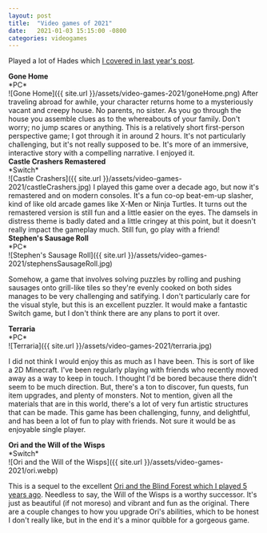 ```yaml
---
layout: post
title:  "Video games of 2021"
date:   2021-01-03 15:15:00 -0800
categories: videogames
---
```


Played a lot of Hades which [I covered in last year's post](/posts/video-games-2020). 


<h4 style="margin:0;">Gone Home</h4>
*PC*<br/>
![Gone Home]({{ site.url }}/assets/video-games-2021/goneHome.png)
After traveling abroad for awhile, your character returns home to a mysteriously vacant and creepy house. No parents, no sister. As you go through the house you assemble clues as to the whereabouts of your family. Don't worry; no jump scares or anything. This is a relatively short first-person perspective game; I got through it in around 2 hours. It's not particularly challenging, but it's not really supposed to be. It's more of an immersive, interactive story with a compelling narrative. I enjoyed it. 

<h4 style="margin:0;">Castle Crashers Remastered</h4>
*Switch*<br/>
![Castle Crashers]({{ site.url }}/assets/video-games-2021/castleCrashers.jpg)
I played this game over a decade ago, but now it's remastered and on modern consoles. It's a fun co-op beat-em-up slasher, kind of like old arcade games like X-Men or Ninja Turtles. It turns out the remastered version is still fun and a little easier on the eyes. The damsels in distress theme is badly dated and a little cringey at this point, but it doesn't really impact the gameplay much. Still fun, go play with a friend!


<h4 style="margin:0;">Stephen's Sausage Roll</h4>
*PC*<br/>
![Stephen's Sausage Roll]({{ site.url }}/assets/video-games-2021/stephensSausageRoll.jpg)


Somehow, a game that involves solving puzzles by rolling and pushing sausages onto grill-like tiles so they're evenly cooked on both sides manages to be very challenging and satifying. I don't particularly care for the visual style, but this is an excellent puzzler. It would make a fantastic Switch game, but I don't think there are any plans to port it over. 


<h4 style="margin:0;">Terraria</h4>
*PC*<br/>
![Terraria]({{ site.url }}/assets/video-games-2021/terraria.jpg)

I did not think I would enjoy this as much as I have been. This is sort of like a 2D Minecraft. I've been regularly playing with friends who recently moved away as a way to keep in touch. I thought I'd be bored because there didn't seem to be much direction. But, there's a ton to discover, fun quests, fun item upgrades, and plenty of monsters. Not to mention, given all the materials that are in this world, there's a lot of very fun artistic structures that can be made. This game has been challenging, funny, and delightful, and has been a lot of fun to play with friends. Not sure it would be as enjoyable single player.


<h4 style="margin:0;">Ori and the Will of the Wisps</h4>
*Switch*<br/>
![Ori and the Will of the Wisps]({{ site.url }}/assets/video-games-2021/ori.webp)

This is a sequel to the excellent [Ori and the Blind Forest which I played 5 years ago](/posts/video-games-2016). Needless to say, the Will of the Wisps is a worthy successor. It's just as beautiful (if not moreso) and vibrant and fun as the original. There are a couple changes to how you upgrade Ori's abilities, which to be honest I don't really like, but in the end it's a minor quibble for a gorgeous game.




